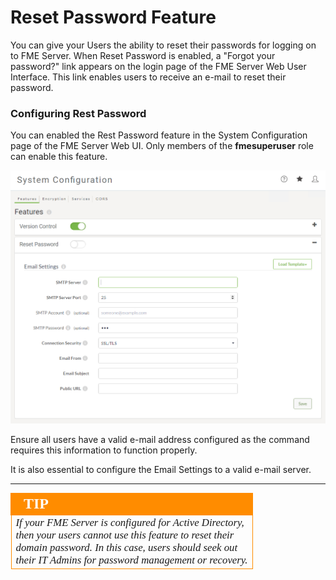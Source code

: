 # Reset Password Feature #

You can give your Users the ability to reset their passwords for logging on to FME Server. When Reset Password is enabled, a "Forgot your password?" link appears on the login page of the FME Server Web User Interface. This link enables users to receive an e-mail to reset their password.

### Configuring Rest Password ###

You can enabled the Rest Password feature in the System Configuration page of the FME Server Web UI. Only members of the **fmesuperuser** role can enable this feature.

![](./Images/5.012.RestPasswordConfiguration.png)

Ensure all users have a valid e-mail address configured as the command requires this information to function properly.

It is also essential to configure the Email Settings to a valid e-mail server.

---

<!--Tip Section-->

<table style="border-spacing: 0px">
<tr>
<td style="vertical-align:middle;background-color:darkorange;border: 2px solid darkorange">
<i class="fa fa-info-circle fa-lg fa-pull-left fa-fw" style="color:white;padding-right: 12px;vertical-align:text-top"></i>
<span style="color:white;font-size:x-large;font-weight: bold;font-family:serif">TIP</span>
</td>
</tr>

<tr>
<td style="border: 1px solid darkorange">
<span style="font-family:serif; font-style:italic; font-size:larger">
If your FME Server is configured for Active Directory,
<br>then your users cannot use this feature to reset their
<br>domain password.  In this case, users should seek out
<br>their IT Admins for password management or recovery.
</span>
</td>
</tr>
</table>
